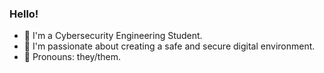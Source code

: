 ### Hello!
- 👾 I'm a Cybersecurity Engineering Student.
- 👀 I'm passionate about creating a safe and secure digital environment.
- 🐞 Pronouns: they/them.

<!--
**hartfro/hartfro** is a ✨ _special_ ✨ repository because its `README.md` (this file) appears on your GitHub profile.

Here are some ideas to get you started:

- 🔭 I’m currently working on ...
- 🌱 I’m currently learning ...
- 👯 I’m looking to collaborate on ...
- 🤔 I’m looking for help with ...
- 💬 Ask me about ...
- 📫 How to reach me: ...
- 😄 Pronouns: ...
- ⚡ Fun fact: ...
-->
